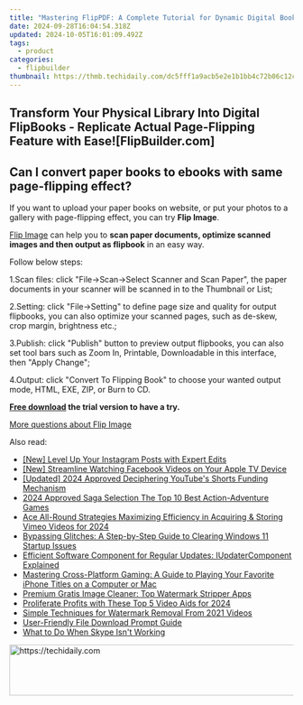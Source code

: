 ```yaml
---
title: "Mastering FlipPDF: A Complete Tutorial for Dynamic Digital Books on FlipBuilder.com"
date: 2024-09-28T16:04:54.318Z
updated: 2024-10-05T16:01:09.492Z
tags:
  - product
categories:
  - flipbuilder
thumbnail: https://thmb.techidaily.com/dc5fff1a9acb5e2e1b1bb4c72b06c12c5151a76a3bb3ac96ddd883f3e1ef8520.jpg
---
```


## Transform Your Physical Library Into Digital FlipBooks - Replicate Actual Page-Flipping Feature with Ease![FlipBuilder.com]

## Can I convert paper books to ebooks with same page-flipping effect?

If you want to upload your paper books on website, or put your photos to a gallery with page-flipping effect, you can try **Flip Image**. 

[Flip Image](https://tools.techidaily.com/flipbuilder/products/) can help you to **scan paper documents, optimize scanned images and then output as flipbook** in an easy way.

Follow below steps:

1.Scan files: click "File->Scan->Select Scanner and Scan Paper", the paper documents in your scanner will be scanned in to the Thumbnail or List;

2.Setting: click "File->Setting" to define page size and quality for output flipbooks, you can also optimize your scanned pages, such as de-skew, crop margin, brightness etc.;

3.Publish: click "Publish" button to preview output flipbooks, you can also set tool bars such as Zoom In, Printable, Downloadable in this interface, then "Apply Change";

4.Output: click "Convert To Flipping Book" to choose your wanted output mode, HTML, EXE, ZIP, or Burn to CD.

**[Free download](https://tools.techidaily.com/flipbuilder/products/) the trial version to have a try.** 

[More questions about Flip Image](https://tools.techidaily.com/flipbuilder/products/)

<ins class="adsbygoogle"
     style="display:block"
     data-ad-format="autorelaxed"
     data-ad-client="ca-pub-7571918770474297"
     data-ad-slot="1223367746"></ins>

<ins class="adsbygoogle"
     style="display:block"
     data-ad-client="ca-pub-7571918770474297"
     data-ad-slot="8358498916"
     data-ad-format="auto"
     data-full-width-responsive="true"></ins>

<span class="atpl-alsoreadstyle">Also read:</span>
<div><ul>
<li><a href="https://instagram-video-recordings.techidaily.com/new-level-up-your-instagram-posts-with-expert-edits/"><u>[New] Level Up Your Instagram Posts with Expert Edits</u></a></li>
<li><a href="https://facebook-video-files.techidaily.com/new-streamline-watching-facebook-videos-on-your-apple-tv-device/"><u>[New] Streamline Watching Facebook Videos on Your Apple TV Device</u></a></li>
<li><a href="https://youtube-lab.techidaily.com/ed-2024-approved-deciphering-youtubes-shorts-funding-mechanism/"><u>[Updated] 2024 Approved Deciphering YouTube's Shorts Funding Mechanism</u></a></li>
<li><a href="https://remote-screen-capture.techidaily.com/2024-approved-saga-selection-the-top-10-best-action-adventure-games/"><u>2024 Approved Saga Selection The Top 10 Best Action-Adventure Games</u></a></li>
<li><a href="https://vimeo-videos.techidaily.com/ace-all-round-strategies-maximizing-efficiency-in-acquiring-and-storing-vimeo-videos-for-2024/"><u>Ace All-Round Strategies Maximizing Efficiency in Acquiring & Storing Vimeo Videos for 2024</u></a></li>
<li><a href="https://win-howtos.techidaily.com/bypassing-glitches-a-step-by-step-guide-to-clearing-windows-11-startup-issues/"><u>Bypassing Glitches: A Step-by-Step Guide to Clearing Windows 11 Startup Issues</u></a></li>
<li><a href="https://fox-zaraz.techidaily.com/efficient-software-component-for-regular-updates-iupdatercomponent-explained/"><u>Efficient Software Component for Regular Updates: IUpdaterComponent Explained</u></a></li>
<li><a href="https://fox-zaraz.techidaily.com/mastering-cross-platform-gaming-a-guide-to-playing-your-favorite-iphone-titles-on-a-computer-or-mac/"><u>Mastering Cross-Platform Gaming: A Guide to Playing Your Favorite iPhone Titles on a Computer or Mac</u></a></li>
<li><a href="https://fox-zaraz.techidaily.com/premium-gratis-image-cleaner-top-watermark-stripper-apps/"><u>Premium Gratis Image Cleaner: Top Watermark Stripper Apps</u></a></li>
<li><a href="https://extra-guidance.techidaily.com/proliferate-profits-with-these-top-5-video-aids-for-2024/"><u>Proliferate Profits with These Top 5 Video Aids for 2024</u></a></li>
<li><a href="https://fox-zaraz.techidaily.com/simple-techniques-for-watermark-removal-from-2021-videos/"><u>Simple Techniques for Watermark Removal From 2021 Videos</u></a></li>
<li><a href="https://fox-zaraz.techidaily.com/user-friendly-file-download-prompt-guide/"><u>User-Friendly File Download Prompt Guide</u></a></li>
<li><a href="https://techtrends.techidaily.com/what-to-do-when-skype-isnt-working/"><u>What to Do When Skype Isn't Working</u></a></li>
</ul></div>

<!-- affiliate ads begin -->
<a href="https://unicoeye.pxf.io/c/5597632/2134248/18498" target="_top" id="2134248">
  <img src="//a.impactradius-go.com/display-ad/18498-2134248" border="0" alt="https://techidaily.com" width="728" height="90"/>
</a>
<img height="0" width="0" src="https://unicoeye.pxf.io/i/5597632/2134248/18498" style="position:absolute;visibility:hidden;" border="0" />
<!-- affiliate ads end -->

